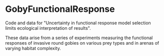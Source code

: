 # GobyFunctionalResponse
Code and data for "Uncertainty in functional response model selection limits ecological interpretation of results".

These data arise from a series of experiments measuring the functional responses of invasive round gobies on various prey types and in arenas of varying habitat complexity.
